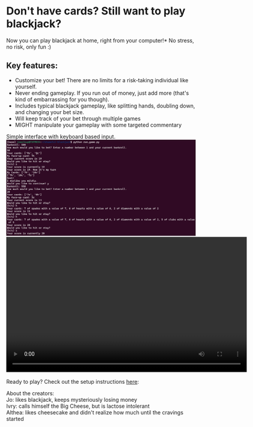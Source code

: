 # Don't have cards? Still want to play blackjack?
Now you can play blackjack at home, right from your computer!* No stress, no risk, only fun :)  


## Key features:
- Customize your bet! There are no limits for a risk-taking individual like yourself.
- Never ending gameplay. If you run out of money, just add more (that's kind of embarrassing for you though).
- Includes typical blackjack gameplay, like splitting hands, doubling down, and changing your bet size.
- Will keep track of your bet through multiple games
- MIGHT manipulate your gameplay with some targeted commentary

Simple interface with keyboard based input.
![demo gameplay](demo_gameplay.png "Example gameplay")  
<video width="640" height="360" controls>
  <source src="video/softdes_final_video.mp4" type="video/mp4">
  Your browser does not support the video tag.
</video>

Ready to play? Check out the setup instructions [here](/README.md):


About the creators:  
Jo: likes blackjack, keeps mysteriously losing money  
Ivry: calls himself the Big Cheese, but is lactose intolerant  
Althea: likes cheesecake and didn't realize how much until the cravings started

